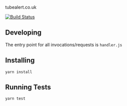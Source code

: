 tubealert.co.uk

[![Build Status](https://travis-ci.org/hammerspacecouk/tubealert.co.uk.svg?branch=master)](https://travis-ci.org/hammerspacecouk/tubealert.co.uk)



## Developing
The entry point for all invocations/requests is `handler.js`

## Installing
```
yarn install
```

## Running Tests

```
yarn test
```